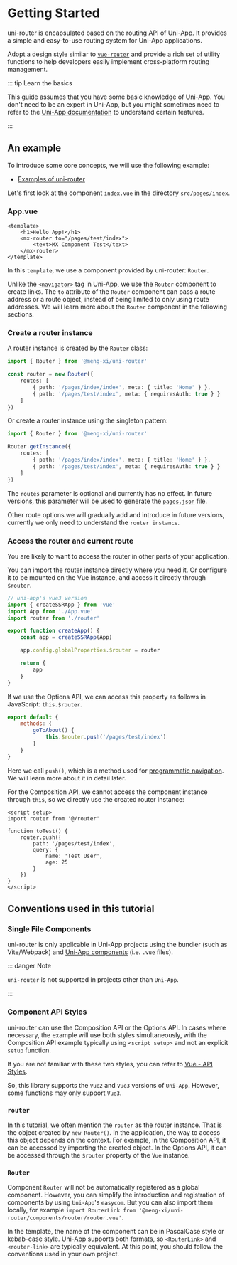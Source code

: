 # Getting Started

uni-router is encapsulated based on the routing API of Uni-App. It provides a simple and easy-to-use routing system for Uni-App applications.

Adopt a design style similar to [`vue-router`](https://router.vuejs.org/) and provide a rich set of utility functions to help developers easily implement cross-platform routing management.

::: tip Learn the basics

This guide assumes that you have some basic knowledge of Uni-App. You don't need to be an expert in Uni-App, but you might sometimes need to refer to the [Uni-App documentation](https://uniapp.dcloud.net.cn/) to
understand certain features.

:::

## An example

To introduce some core concepts, we will use the following example:

- [Examples of uni-router](https://github.com/MengXi-Studio/uni-router/tree/master/packages/playground)

Let's first look at the component `index.vue` in the directory `src/pages/index`.

### App.vue

```vue
<template>
	<h1>Hello App!</h1>
	<mx-router to="/pages/test/index">
		<text>MX Component Test</text>
	</mx-router>
</template>
```

In this `template`, we use a component provided by uni-router: `Router`.

Unlike the [`<navigator>`](https://uniapp.dcloud.net.cn/component/navigator.html) tag in Uni-App, we use the `Router` component to create links. The `to` attribute of the `Router` component can pass a route address or a
route object, instead of being limited to only using route addresses. We will learn more about the `Router` component in the following sections.

### Create a router instance

A router instance is created by the `Router` class:

```ts
import { Router } from '@meng-xi/uni-router'

const router = new Router({
	routes: [
		{ path: '/pages/index/index', meta: { title: 'Home' } },
		{ path: '/pages/test/index', meta: { requiresAuth: true } }
	]
})
```

Or create a router instance using the singleton pattern:

```ts
import { Router } from '@meng-xi/uni-router'

Router.getInstance({
	routes: [
		{ path: '/pages/index/index', meta: { title: 'Home' } },
		{ path: '/pages/test/index', meta: { requiresAuth: true } }
	]
})
```

The `routes` parameter is optional and currently has no effect. In future versions, this parameter will be used to generate the [`pages.json`](https://uniapp.dcloud.net.cn/collocation/pages.html) file.

Other route options we will gradually add and introduce in future versions, currently we only need to understand the `router instance`.

### Access the router and current route

You are likely to want to access the router in other parts of your application.

You can import the router instance directly where you need it. Or configure it to be mounted on the Vue instance, and access it directly through `$router`.

```ts
// uni-app's vue3 version
import { createSSRApp } from 'vue'
import App from './App.vue'
import router from './router'

export function createApp() {
	const app = createSSRApp(App)

	app.config.globalProperties.$router = router

	return {
		app
	}
}
```

If we use the Options API, we can access this property as follows in JavaScript: `this.$router`.

```js
export default {
	methods: {
		goToAbout() {
			this.$router.push('/pages/test/index')
		}
	}
}
```

Here we call `push()`, which is a method used for [programmatic navigation](./essentials/navigation). We will learn more about it in detail later.

For the Composition API, we cannot access the component instance through `this`, so we directly use the created router instance:

```vue
<script setup>
import router from '@/router'

function toTest() {
	router.push({
		path: '/pages/test/index',
		query: {
			name: 'Test User',
			age: 25
		}
	})
}
</script>
```

## Conventions used in this tutorial

### Single File Components

uni-router is only applicable in Uni-App projects using the bundler (such as Vite/Webpack) and [Uni-App components](https://uniapp.dcloud.net.cn/tutorial/vue3-components.html) (i.e. `.vue` files).

::: danger Note

`uni-router` is not supported in projects other than `Uni-App`.

:::

### Component API Styles

uni-router can use the Composition API or the Options API. In cases where necessary, the example will use both styles simultaneously, with the Composition API example typically using `<script setup>` and not an explicit
`setup` function.

If you are not familiar with these two styles, you can refer to [Vue - API Styles](https://cn.vuejs.org/guide/introduction.html#api-styles).

So, this library supports the `Vue2` and `Vue3` versions of `Uni-App`. However, some functions may only support `Vue3`.

### `router`

In this tutorial, we often mention the `router` as the router instance. That is the object created by `new Router()`. In the application, the way to access this object depends on the context. For example, in the
Composition API, it can be accessed by importing the created object. In the Options API, it can be accessed through the `$router` property of the `Vue` instance.

### `Router`

Component `Router` will not be automatically registered as a global component. However, you can simplify the introduction and registration of components by using `Uni-App`'s `easycom`. But you can also import them
locally, for example `import RouterLink from '@meng-xi/uni-router/components/router/router.vue'`.

In the template, the name of the component can be in PascalCase style or kebab-case style. Uni-App supports both formats, so `<RouterLink>` and `<router-link>` are typically equivalent. At this point, you should follow
the conventions used in your own project.
